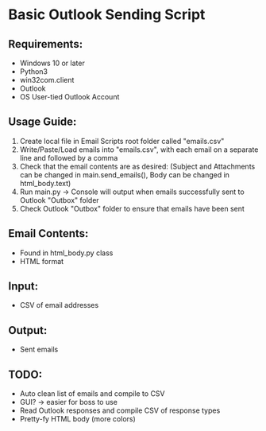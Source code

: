 # Basic Outlook Sending Script
## Requirements:
- Windows 10 or later
- Python3
- win32com.client
- Outlook
- OS User-tied Outlook Account
## Usage Guide:
1. Create local file in Email Scripts root folder called "emails.csv"
2. Write/Paste/Load emails into "emails.csv", with each email on a separate line and followed by a comma
3. Check that the email contents are as desired: (Subject and Attachments can be changed in main.send_emails(), Body can be changed in html_body.text)
4. Run main.py -> Console will output when emails successfully sent to Outlook "Outbox" folder
5. Check Outlook "Outbox" folder to ensure that emails have been sent
## Email Contents:
- Found in html_body.py class
- HTML format
## Input:
- CSV of email addresses
## Output:
- Sent emails
## TODO:
- Auto clean list of emails and compile to CSV
- GUI? -> easier for boss to use
- Read Outlook responses and compile CSV of response types
- Pretty-fy HTML body (more colors)
